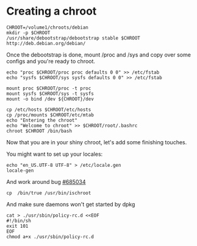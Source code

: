 # Creating a chroot

```
CHROOT=/volume1/chroots/debian
mkdir -p $CHROOT
/usr/share/debootstrap/debootstrap stable $CHROOT http://deb.debian.org/debian/
```

Once the debootstrap is done, mount /proc and /sys and copy over some configs and you're ready to chroot.
```
echo "proc $CHROOT/proc proc defaults 0 0" >> /etc/fstab
echo "sysfs $CHROOT/sys sysfs defaults 0 0" >> /etc/fstab

mount proc $CHROOT/proc -t proc
mount sysfs $CHROOT/sys -t sysfs
mount -o bind /dev ${CHROOT}/dev

cp /etc/hosts $CHROOT/etc/hosts
cp /proc/mounts $CHROOT/etc/mtab
echo "Entering the chroot"
echo "Welcome to chroot" >> $CHROOT/root/.bashrc
chroot $CHROOT /bin/bash
```

Now that you are in your shiny chroot, let's add some finishing touches.

You might want to set up your locales:

```
echo "en_US.UTF-8 UTF-8" > /etc/locale.gen
locale-gen
```

And work around bug [#685034](https://bugs.debian.org/cgi-bin/bugreport.cgi?bug=685034)
```
cp  /bin/true /usr/bin/ischroot
```

And make sure daemons won't get started by dpkg
```
cat > ./usr/sbin/policy-rc.d <<EOF
#!/bin/sh
exit 101
EOF
chmod a+x ./usr/sbin/policy-rc.d
```
